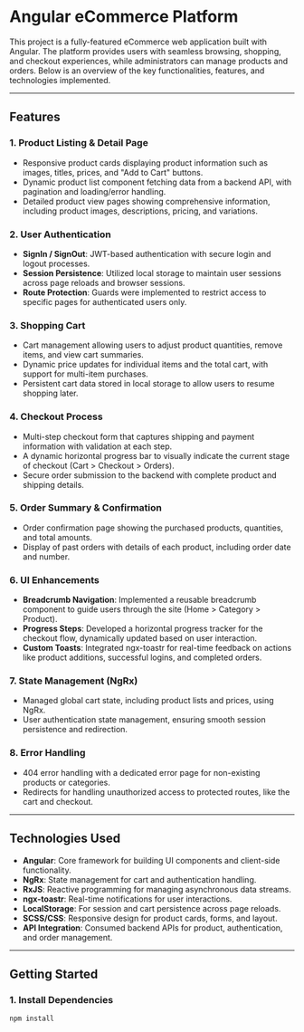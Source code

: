 # **Angular eCommerce Platform**

This project is a fully-featured eCommerce web application built with Angular. The platform provides users with seamless browsing, shopping, and checkout experiences, while administrators can manage products and orders. Below is an overview of the key functionalities, features, and technologies implemented.

---

## **Features**

### 1. **Product Listing & Detail Page**
   - Responsive product cards displaying product information such as images, titles, prices, and "Add to Cart" buttons.
   - Dynamic product list component fetching data from a backend API, with pagination and loading/error handling.
   - Detailed product view pages showing comprehensive information, including product images, descriptions, pricing, and variations.

### 2. **User Authentication**
   - **SignIn / SignOut**: JWT-based authentication with secure login and logout processes.
   - **Session Persistence**: Utilized local storage to maintain user sessions across page reloads and browser sessions.
   - **Route Protection**: Guards were implemented to restrict access to specific pages for authenticated users only.

### 3. **Shopping Cart**
   - Cart management allowing users to adjust product quantities, remove items, and view cart summaries.
   - Dynamic price updates for individual items and the total cart, with support for multi-item purchases.
   - Persistent cart data stored in local storage to allow users to resume shopping later.

### 4. **Checkout Process**
   - Multi-step checkout form that captures shipping and payment information with validation at each step.
   - A dynamic horizontal progress bar to visually indicate the current stage of checkout (Cart > Checkout > Orders).
   - Secure order submission to the backend with complete product and shipping details.

### 5. **Order Summary & Confirmation**
   - Order confirmation page showing the purchased products, quantities, and total amounts.
   - Display of past orders with details of each product, including order date and number.

### 6. **UI Enhancements**
   - **Breadcrumb Navigation**: Implemented a reusable breadcrumb component to guide users through the site (Home > Category > Product).
   - **Progress Steps**: Developed a horizontal progress tracker for the checkout flow, dynamically updated based on user interaction.
   - **Custom Toasts**: Integrated ngx-toastr for real-time feedback on actions like product additions, successful logins, and completed orders.

### 7. **State Management (NgRx)**
   - Managed global cart state, including product lists and prices, using NgRx.
   - User authentication state management, ensuring smooth session persistence and redirection.

### 8. **Error Handling**
   - 404 error handling with a dedicated error page for non-existing products or categories.
   - Redirects for handling unauthorized access to protected routes, like the cart and checkout.

---

## **Technologies Used**
- **Angular**: Core framework for building UI components and client-side functionality.
- **NgRx**: State management for cart and authentication handling.
- **RxJS**: Reactive programming for managing asynchronous data streams.
- **ngx-toastr**: Real-time notifications for user interactions.
- **LocalStorage**: For session and cart persistence across page reloads.
- **SCSS/CSS**: Responsive design for product cards, forms, and layout.
- **API Integration**: Consumed backend APIs for product, authentication, and order management.

---

## **Getting Started**

### 1. **Install Dependencies**
   ```bash
   npm install
